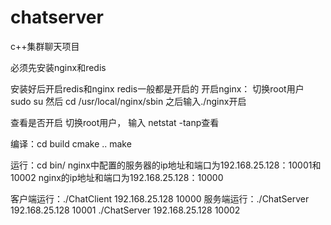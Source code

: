 # chatserver
c++集群聊天项目

必须先安装nginx和redis

安装好后开启redis和nginx
redis一般都是开启的
开启nginx： 切换root用户 sudo su 
然后  cd /usr/local/nginx/sbin  之后输入./nginx开启

查看是否开启
切换root用户， 输入 netstat -tanp查看

编译：cd build  cmake ..    make

运行：cd bin/
nginx中配置的服务器的ip地址和端口为192.168.25.128：10001和10002
nginx的ip地址和端口为192.168.25.128：10000

客户端运行：./ChatClient 192.168.25.128 10000
服务端运行：./ChatServer 192.168.25.128 10001
           ./ChatServer 192.168.25.128 10002

